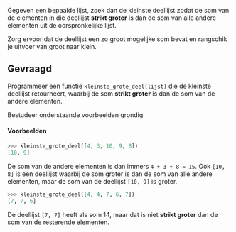 Gegeven een bepaalde lijst, zoek dan de kleinste deellijst zodat de som van de elementen in die deellijst **strikt groter** is dan de som van alle andere elementen uit de oorspronkelijke lijst.

Zorg ervoor dat de deellijst een zo groot mogelijke som bevat en rangschik je uitvoer van groot naar klein.

## Gevraagd

Programmeer een functie `kleinste_grote_deel(lijst)` die de kleinste deellijst retourneert, waarbij de som **strikt groter** is dan de som van de andere elementen.

Bestudeer onderstaande voorbeelden grondig.

#### Voorbeelden

```python
>>> kleinste_grote_deel([4, 3, 10, 9, 8])
[10, 9]
```

De som van de andere elementen is dan immers `4 + 3 + 8 = 15`. Ook `[10, 8]` is een deellijst waarbij de som groter is dan de som van alle andere elementen, maar de som van de deellijst `[10, 9]` is groter.


```python
>>> kleinste_grote_deel([4, 4, 7, 6, 7])
[7, 7, 6]
```

De deellijst `[7, 7]` heeft als som 14, maar dat is niet **strikt groter** dan de som van de resterende elementen.